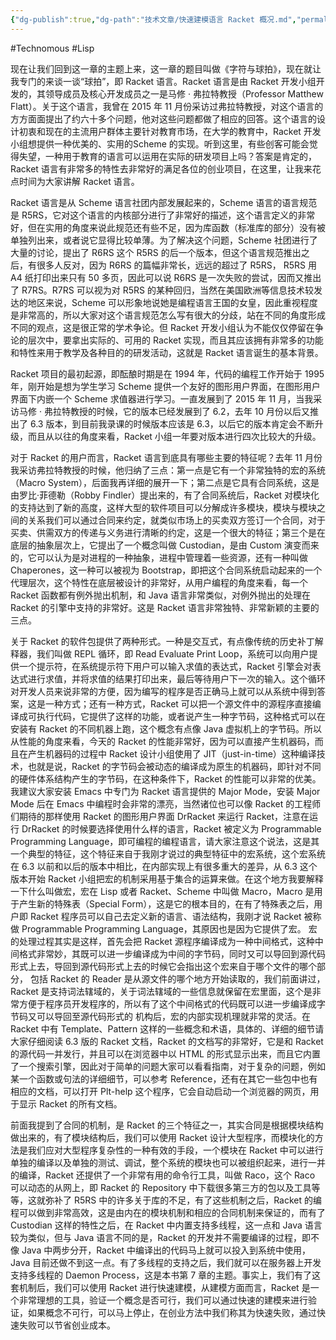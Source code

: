 ```yaml
---
{"dg-publish":true,"dg-path":"技术文章/快速建模语言 Racket 概况.md","permalink":"/技术文章/快速建模语言 Racket 概况/","created":"2024-01-16T16:21:33.000+08:00","updated":"2024-05-23T23:00:52.000+08:00"}
---
```


#Technomous #Lisp 

现在让我们回到这一章的主题上来，这一章的题目叫做《字符与球拍》，现在就让我专门的来谈一谈“球拍”，即 Racket 语言。Racket 语言是由 Racket 开发小组开发的，其领导成员及核心开发成员之一是马修 · 弗拉特教授（Professor Matthew Flatt）。关于这个语言，我曾在 2015 年 11 月份采访过弗拉特教授，对这个语言的方方面面提出了约六十多个问题，他对这些问题都做了相应的回答。这个语言的设计初衷和现在的主流用户群体主要针对教育市场，在大学的教育中，Racket 开发小组想提供一种优美的、实用的Scheme 的实现。听到这里，有些创客可能会觉得失望，一种用于教育的语言可以运用在实际的研发项目上吗？答案是肯定的，Racket 语言有非常多的特性去非常好的满足各位的创业项目，在这里，让我来花点时间为大家讲解 Racket 语言。

Racket 语言是从 Scheme 语言社团内部发展起来的，Scheme 语言的语言规范是 R5RS，它对这个语言的内核部分进行了非常好的描述，这个语言定义的非常好，但在实用的角度来说此规范还有些不足，因为库函数（标准库的部分）没有被单独列出来，或者说它显得比较单薄。为了解决这个问题，Scheme 社团进行了大量的讨论，提出了 R6RS 这个 R5RS 的后一个版本，但这个语言规范推出之后，有很多人反对，因为 R6RS 的篇幅非常长，远远的超过了 R5RS， R5RS 用 A4 纸打印出来只有 50 多页，因此可以说 R6RS 是一次失败的尝试，因而又推出了 R7RS。R7RS 可以视为对 R5RS 的某种回归，当然在美国欧洲等信息技术较发达的地区来说，Scheme 可以形象地说她是编程语言王国的女皇，因此重视程度是非常高的，所以大家对这个语言规范怎么写有很大的分歧，站在不同的角度形成不同的观点，这是很正常的学术争论。但 Racket 开发小组认为不能仅仅停留在争论的层次中，要拿出实际的、可用的 Racket 实现，而且其应该拥有非常多的功能和特性来用于教学及各种目的的研发活动，这就是 Racket 语言诞生的基本背景。

Racket 项目的最初起源，即酝酿时期是在 1994 年，代码的编程工作开始于 1995 年，刚开始是想为学生学习 Scheme 提供一个友好的图形用户界面，在图形用户界面下内嵌一个 Scheme 求值器进行学习。一直发展到了 2015 年 11 月，当我采访马修 · 弗拉特教授的时候，它的版本已经发展到了 6.2，去年 10 月份以后又推出了 6.3 版本，到目前我录课的时候版本应该是 6.3，以后它的版本肯定会不断升级，而且从以往的角度来看，Racket 小组一年要对版本进行四次比较大的升级。

对于 Racket 的用户而言，Racket 语言到底具有哪些主要的特征呢？去年 11 月份我采访弗拉特教授的时候，他归纳了三点：第一点是它有一个非常独特的宏的系统（Macro System），后面我再详细的展开一下；第二点是它具有合同系统，这是由罗比·菲德勒（Robby Findler）提出来的，有了合同系统后，Racket 对模块化的支持达到了新的高度，这样大型的软件项目可以分解成许多模块，模块与模块之间的关系我们可以通过合同来约定，就类似市场上的买卖双方签订一个合同，对于买卖、供需双方的传递与义务进行清晰的约定，这是一个很大的特征；第三个是在底层的抽象层次上，它提出了一个概念叫做 Custodian，是由 Custom 演变而来的，它可以认为是对进程的一种抽象，进程中管理着一些资源，还有一种叫做 Chaperones，这一种可以被视为 Bootstrap，即把这个合同系统启动起来的一个代理层次，这个特性在底层被设计的非常好，从用户编程的角度来看，每一个 Racket 函数都有例外抛出机制，和 Java 语言非常类似，对例外抛出的处理在 Racket 的引擎中支持的非常好。这是 Racket 语言非常独特、非常新颖的主要的三点。

关于 Racket 的软件包提供了两种形式。一种是交互式，有点像传统的历史补丁解释器，我们叫做 REPL 循环，即 Read Evaluate Print Loop，系统可以向用户提供一个提示符，在系统提示符下用户可以输入求值的表达式，Racket 引擎会对表达式进行求值，并将求值的结果打印出来，最后等待用户下一次的输入。这个循环对开发人员来说非常的方便，因为编写的程序是否正确马上就可以从系统中得到答案，这是一种方式；还有一种方式，Racket 可以把一个源文件中的源程序直接编译成可执行代码，它提供了这样的功能，或者说产生一种字节码，这种格式可以在安装有 Racket 的不同机器上跑，这个概念有点像 Java 虚拟机上的字节码。所以从性能的角度来看，今天的 Racket 的性能非常好，因为可以直接产生机器码，而且在产生机器码的过程中 Racket 设计小组使用了 JIT（just-in-time）这种编译技术，也就是说，Racket 的字节码会被动态的编译成为原生的机器码，即针对不同的硬件体系结构产生的字节码，在这种条件下，Racket 的性能可以非常的优美。我建议大家安装 Emacs 中专门为 Racket 语言提供的 Major Mode，安装 Major Mode 后在 Emacs 中编程时会非常的漂亮，当然诸位也可以像 Racket 的工程师们期待的那样使用 Racket 的图形用户界面 DrRacket 来运行 Racket，注意在运行 DrRacket 的时候要选择使用什么样的语言，Racket 被定义为 Programmable Programming Language，即可编程的编程语言，请大家注意这个说法，这是其一个典型的特征，这个特征来自于我刚才说过的典型特征中的宏系统，这个宏系统在 6.3 以前和以后的版本中相比，在内部实现上有很多重大的差异，从 6.3 这个版本开始 Racket 小组把宏的机制采用基于集合的运算来做。在这个地方我要解释一下什么叫做宏，宏在 Lisp 或者 Racket、Scheme 中叫做 Macro，Macro 是用于产生新的特殊表（Special Form），这是它的根本目的，在有了特殊表之后，用户即 Racket 程序员可以自己去定义新的语言、语法结构，我刚才说 Racket 被称做 Programmable Programming Language，其原因也是因为它提供了宏。 宏的处理过程其实是这样，首先会把 Racket 源程序编译成为一种中间格式，这种中间格式非常妙，其既可以进一步编译成为中间的字节码，同时又可以导回到源代码形式上去，导回到源代码形式上去的时候它会指出这个宏来自于哪个文件的哪个部分， 包括 Racket 的 Reader 是从源文件的哪个地方开始读取的，我们前面讲过，Racket 是支持词法辖域的，关于词法辖域的一些信息就保留在宏里面，这个是非常方便于程序员开发程序的，所以有了这个中间格式的代码既可以进一步编译成字节码又可以导回至源代码形式的 机构后，宏的内部实现机理就非常的灵活。在 Racket 中有 Template、Pattern 这样的一些概念和术语，具体的、详细的细节请大家仔细阅读 6.3 版的 Racket 文档，Racket 的文档写的非常好，它是和 Racket 的源代码一并发行，并且可以在浏览器中以 HTML 的形式显示出来，而且它内置了一个搜索引擎，因此对于简单的问题大家可以看看指南，对于复杂的问题，例如某一个函数或句法的详细细节，可以参考 Reference，还有在其它一些包中也有相应的文档，可以打开 Plt-help 这个程序，它会自动启动一个浏览器的网页，用于显示 Racket 的所有文档。

前面我提到了合同的机制，是 Racket 的三个特征之一，其实合同是根据模块结构做出来的，有了模块结构后，我们可以使用 Racket 设计大型程序，而模块化的方法是我们应对大型程序复杂性的一种有效的手段，一个模块在 Racket 中可以进行单独的编译以及单独的测试、调试，整个系统的模块也可以被组织起来，进行一并的编译，Racket 还提供了一个非常有用的命令行工具，叫做 Raco，这个 Raco 可以动态的从网上，即 Racket 的 Repository 中下载很多第三方的包以及工具等等，这就弥补了 R5RS 中的许多关于库的不足，有了这些机制之后，Racket 的编程可以做到非常高效，这是由内在的模块机制和相应的合同机制来保证的，而有了 Custodian 这样的特性之后，在 Racket 中内置支持多线程，这一点和 Java 语言较为类似，但与 Java 语言不同的是，Racket 的开发并不需要编译的过程，即不像 Java 中两步分开，Racket 中编译出的代码马上就可以投入到系统中使用，Java 目前还做不到这一点。有了多线程的支持之后，我们就可以在服务器上开发支持多线程的 Daemon  Process，这是本书第 7 章的主题。事实上，我们有了这套机制后，我们可以使用 Racket 进行快速建模，从建模方面而言，Racket 是一个非常理想的工具，验证一个概念是否可行，我们可以通过快速的建模来进行验证，如果概念不可行，可以马上停止，在创业方法中我们称其为快速失败，通过快速失败可以节省创业成本。